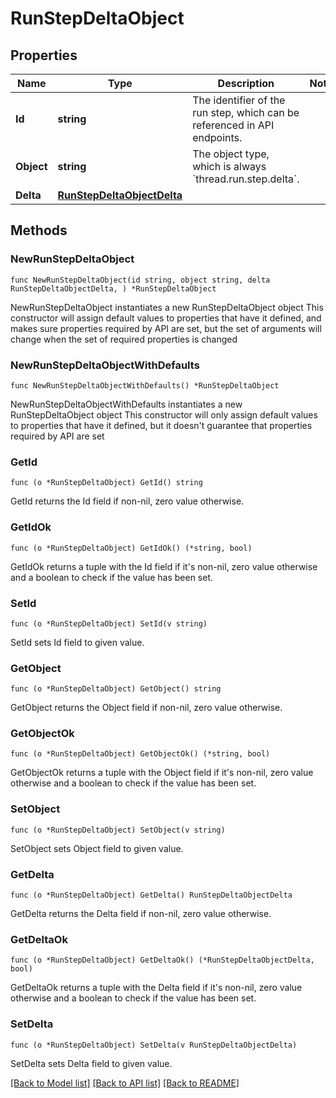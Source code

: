 # RunStepDeltaObject

## Properties

Name | Type | Description | Notes
------------ | ------------- | ------------- | -------------
**Id** | **string** | The identifier of the run step, which can be referenced in API endpoints. | 
**Object** | **string** | The object type, which is always &#x60;thread.run.step.delta&#x60;. | 
**Delta** | [**RunStepDeltaObjectDelta**](RunStepDeltaObjectDelta.md) |  | 

## Methods

### NewRunStepDeltaObject

`func NewRunStepDeltaObject(id string, object string, delta RunStepDeltaObjectDelta, ) *RunStepDeltaObject`

NewRunStepDeltaObject instantiates a new RunStepDeltaObject object
This constructor will assign default values to properties that have it defined,
and makes sure properties required by API are set, but the set of arguments
will change when the set of required properties is changed

### NewRunStepDeltaObjectWithDefaults

`func NewRunStepDeltaObjectWithDefaults() *RunStepDeltaObject`

NewRunStepDeltaObjectWithDefaults instantiates a new RunStepDeltaObject object
This constructor will only assign default values to properties that have it defined,
but it doesn't guarantee that properties required by API are set

### GetId

`func (o *RunStepDeltaObject) GetId() string`

GetId returns the Id field if non-nil, zero value otherwise.

### GetIdOk

`func (o *RunStepDeltaObject) GetIdOk() (*string, bool)`

GetIdOk returns a tuple with the Id field if it's non-nil, zero value otherwise
and a boolean to check if the value has been set.

### SetId

`func (o *RunStepDeltaObject) SetId(v string)`

SetId sets Id field to given value.


### GetObject

`func (o *RunStepDeltaObject) GetObject() string`

GetObject returns the Object field if non-nil, zero value otherwise.

### GetObjectOk

`func (o *RunStepDeltaObject) GetObjectOk() (*string, bool)`

GetObjectOk returns a tuple with the Object field if it's non-nil, zero value otherwise
and a boolean to check if the value has been set.

### SetObject

`func (o *RunStepDeltaObject) SetObject(v string)`

SetObject sets Object field to given value.


### GetDelta

`func (o *RunStepDeltaObject) GetDelta() RunStepDeltaObjectDelta`

GetDelta returns the Delta field if non-nil, zero value otherwise.

### GetDeltaOk

`func (o *RunStepDeltaObject) GetDeltaOk() (*RunStepDeltaObjectDelta, bool)`

GetDeltaOk returns a tuple with the Delta field if it's non-nil, zero value otherwise
and a boolean to check if the value has been set.

### SetDelta

`func (o *RunStepDeltaObject) SetDelta(v RunStepDeltaObjectDelta)`

SetDelta sets Delta field to given value.



[[Back to Model list]](../README.md#documentation-for-models) [[Back to API list]](../README.md#documentation-for-api-endpoints) [[Back to README]](../README.md)


